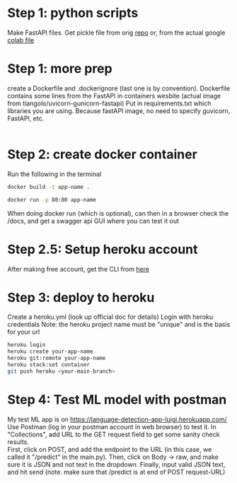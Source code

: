 # Step 1: python scripts
Make FastAPI files. Get pickle file from
orig [repo](https://github.com/AssemblyAI-Examples/ml-fastapi-docker-heroku)
or, from the actual google [colab file](https://colab.research.google.com/drive/1uaALcaatvxOu42IhQA4r0bahfdpw-Z7v?usp=sharing)

# Step 1: more prep
create a Dockerfile and .dockerignore (last one is by convention).
Dockerfile contains some lines from the FastAPI in containers wesbite
(actual image from tiangolo/uvicorn-gunicorn-fastapi)
Put in requirements.txt which libraries you are using.
Because fastAPI image, no need to specify guvicorn, FastAPI, etc.
<br>
<br>

# Step 2: create docker container
Run the following in the terminal
```bash
docker build -t app-name .

docker run -p 80:80 app-name
```

When doing docker run (which is optional), can then in a browser check the /docs,
and get a swagger api GUI where you can test it out


# Step 2.5: Setup heroku account

After making free account, get the CLI from [here](https://devcenter.heroku.com/articles/heroku-cli)


# Step 3: deploy to heroku

Create a heroku.yml (look up official doc for details)
Login with heroku credentials 
Note: the heroku project name must be "unique"
and is the basis for your url

```bash
heroku login
heroku create your-app-name
heroku git:remote your-app-name
heroku stack:set container
git push heroku <your-main-branch>
```

# Step 4: Test ML model with postman

My test ML app is on
https://language-detection-app-luigi.herokuapp.com/
Use Postman (log in your postman account in web browser) to test it. 
In "Collections", add URL to the GET request field to
get some sanity check results.
<br>
First,  click on POST, and add the endpoint to the URL (in this case, we called
it "/predict" in the main.py).
Then, click on  Body -> raw, and make sure it is JSON and not text in the dropdown.
Finally,  input valid JSON text, and hit send (note. make sure that /predict is at end of POST request-URL)

